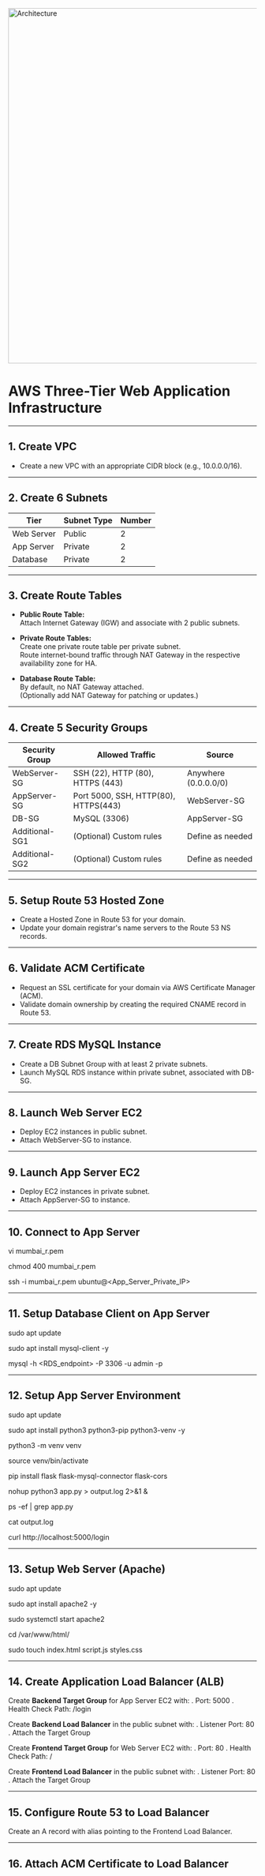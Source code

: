 <img width="1256" height="720" alt="Architecture" src="https://github.com/user-attachments/assets/e3e322e2-72c8-4b43-8393-37fb49319eb8" />



# AWS Three-Tier Web Application Infrastructure 


---

## 1. Create VPC

- Create a new VPC with an appropriate CIDR block (e.g., 10.0.0.0/16).

---

## 2. Create 6 Subnets

| Tier         | Subnet Type | Number | 
|--------------|-------------|--------|
| Web Server   | Public      | 2      | 
| App Server   | Private     | 2      | 
| Database     | Private     | 2      |

---

## 3. Create Route Tables

- **Public Route Table:**  
  Attach Internet Gateway (IGW) and associate with 2 public subnets.

- **Private Route Tables:**  
  Create one private route table per private subnet.  
  Route internet-bound traffic through NAT Gateway in the respective availability zone for HA.

- **Database Route Table:**  
  By default, no NAT Gateway attached.  
  (Optionally add NAT Gateway for patching or updates.)

---

## 4. Create 5 Security Groups

| Security Group  | Allowed Traffic                                | Source                  |
|-----------------|------------------------------------------------|-------------------------|
| WebServer-SG    | SSH (22), HTTP (80), HTTPS (443)               | Anywhere (0.0.0.0/0)    |
| AppServer-SG    | Port 5000, SSH, HTTP(80), HTTPS(443)           | WebServer-SG            |
| DB-SG           | MySQL (3306)                                   | AppServer-SG            |
| Additional-SG1  | (Optional) Custom rules                        | Define as needed        |
| Additional-SG2  | (Optional) Custom rules                        | Define as needed        |

---

## 5. Setup Route 53 Hosted Zone

- Create a Hosted Zone in Route 53 for your domain.
- Update your domain registrar's name servers to the Route 53 NS records.

---

## 6. Validate ACM Certificate

- Request an SSL certificate for your domain via AWS Certificate Manager (ACM).
- Validate domain ownership by creating the required CNAME record in Route 53.

---

## 7. Create RDS MySQL Instance

- Create a DB Subnet Group with at least 2 private subnets.
- Launch MySQL RDS instance within private subnet, associated with DB-SG.

---

## 8. Launch Web Server EC2

- Deploy EC2 instances in public subnet.
- Attach WebServer-SG to instance.

---

## 9. Launch App Server EC2

- Deploy EC2 instances in private subnet.
- Attach AppServer-SG to instance.

---

## 10. Connect to App Server


vi mumbai_r.pem

chmod 400 mumbai_r.pem

ssh -i mumbai_r.pem ubuntu@<App_Server_Private_IP>

---

## 11. Setup Database Client on App Server

sudo apt update

sudo apt install mysql-client -y

mysql -h <RDS_endpoint> -P 3306 -u admin -p

---

## 12. Setup App Server Environment

sudo apt update

sudo apt install python3 python3-pip python3-venv -y

python3 -m venv venv

source venv/bin/activate

pip install flask flask-mysql-connector flask-cors

nohup python3 app.py > output.log 2>&1 &

ps -ef | grep app.py

cat output.log 

curl http://localhost:5000/login

---

## 13. Setup Web Server (Apache)

sudo apt update

sudo apt install apache2 -y

sudo systemctl start apache2

cd /var/www/html/

sudo touch index.html script.js styles.css

---

## 14. Create Application Load Balancer (ALB)

Create **Backend Target Group** for App Server EC2 with:
   . Port: 5000
   . Health Check Path: /login
   
Create **Backend Load Balancer** in the public subnet with:
   . Listener Port: 80
   . Attach the Target Group
   
Create **Frontend Target Group** for Web Server EC2 with:
   . Port: 80
   . Health Check Path: /
   
Create **Frontend Load Balancer** in the public subnet with:
   . Listener Port: 80
   . Attach the Target Group

---

## 15. Configure Route 53 to Load Balancer

Create an A record with alias pointing to the Frontend Load Balancer.

---

## 16. Attach ACM Certificate to Load Balancer






